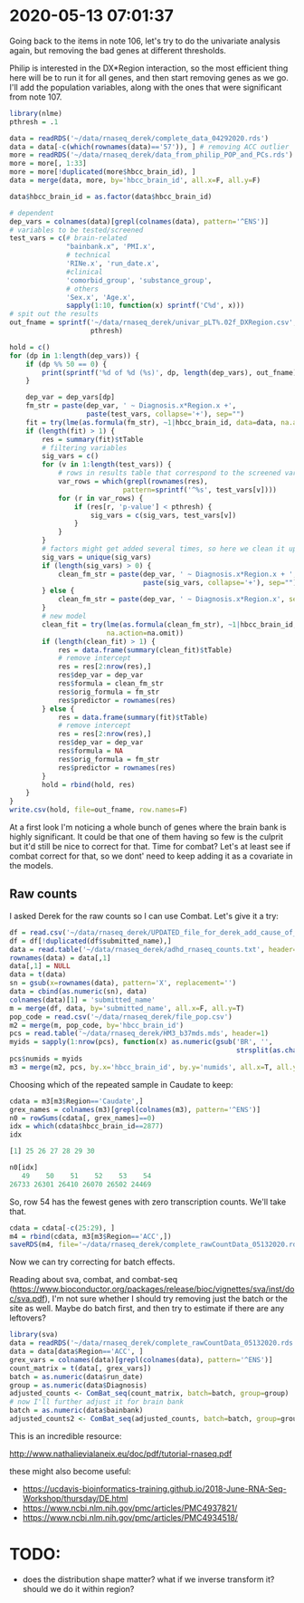 # 2020-05-13 07:01:37

Going back to the items in note 106, let's try to do the univariate analysis
again, but removing the bad genes at different thresholds.

Philip is interested in the DX*Region interaction, so the most efficient thing
here will be to run it for all genes, and then start removing genes as we go.
I'll add the population variables, along with the ones that were significant
from note 107.

```r
library(nlme)
pthresh = .1

data = readRDS('~/data/rnaseq_derek/complete_data_04292020.rds')
data = data[-c(which(rownames(data)=='57')), ] # removing ACC outlier
more = readRDS('~/data/rnaseq_derek/data_from_philip_POP_and_PCs.rds')
more = more[, 1:33]
more = more[!duplicated(more$hbcc_brain_id), ]
data = merge(data, more, by='hbcc_brain_id', all.x=F, all.y=F)

data$hbcc_brain_id = as.factor(data$hbcc_brain_id)

# dependent
dep_vars = colnames(data)[grepl(colnames(data), pattern='^ENS')]
# variables to be tested/screened
test_vars = c(# brain-related
              "bainbank.x", 'PMI.x',
              # technical
              'RINe.x', 'run_date.x',
              #clinical
              'comorbid_group', 'substance_group',
              # others
              'Sex.x', 'Age.x',
              sapply(1:10, function(x) sprintf('C%d', x)))
# spit out the results
out_fname = sprintf('~/data/rnaseq_derek/univar_pLT%.02f_DXRegion.csv',
                    pthresh)

hold = c()
for (dp in 1:length(dep_vars)) {
    if (dp %% 50 == 0) {
        print(sprintf('%d of %d (%s)', dp, length(dep_vars), out_fname))
    }

    dep_var = dep_vars[dp]
    fm_str = paste(dep_var, ' ~ Diagnosis.x*Region.x +',
                   paste(test_vars, collapse='+'), sep="")
    fit = try(lme(as.formula(fm_str), ~1|hbcc_brain_id, data=data, na.action=na.omit))
    if (length(fit) > 1) {
        res = summary(fit)$tTable
        # filtering variables
        sig_vars = c()
        for (v in 1:length(test_vars)) {
            # rows in results table that correspond to the screened variable
            var_rows = which(grepl(rownames(res),
                            pattern=sprintf('^%s', test_vars[v])))
            for (r in var_rows) {
                if (res[r, 'p-value'] < pthresh) {
                    sig_vars = c(sig_vars, test_vars[v])
                }
            }
        }
        # factors might get added several times, so here we clean it up
        sig_vars = unique(sig_vars)
        if (length(sig_vars) > 0) {
            clean_fm_str = paste(dep_var, ' ~ Diagnosis.x*Region.x + ',
                                 paste(sig_vars, collapse='+'), sep="")
        } else {
            clean_fm_str = paste(dep_var, ' ~ Diagnosis.x*Region.x', sep="")
        }
        # new model
        clean_fit = try(lme(as.formula(clean_fm_str), ~1|hbcc_brain_id, data=data,
                        na.action=na.omit))
        if (length(clean_fit) > 1) {
            res = data.frame(summary(clean_fit)$tTable)
            # remove intercept
            res = res[2:nrow(res),]
            res$dep_var = dep_var
            res$formula = clean_fm_str
            res$orig_formula = fm_str
            res$predictor = rownames(res)
        } else {
            res = data.frame(summary(fit)$tTable)
            # remove intercept
            res = res[2:nrow(res),]
            res$dep_var = dep_var
            res$formula = NA
            res$orig_formula = fm_str
            res$predictor = rownames(res)
        }
        hold = rbind(hold, res)
    }
}
write.csv(hold, file=out_fname, row.names=F)
```

At a first look I'm noticing a whole bunch of genes where the brain bank is
highly significant. It could be that one of them having so few is the culprit
but it'd still be nice to correct for that. Time for combat? Let's at least see
if combat correct for that, so we dont' need to keep adding it as a covariate in
the models.

## Raw counts

I asked Derek for the raw counts so I can use Combat. Let's give it a try:

```r
df = read.csv('~/data/rnaseq_derek/UPDATED_file_for_derek_add_cause_of_death.csv')
df = df[!duplicated(df$submitted_name),]
data = read.table('~/data/rnaseq_derek/adhd_rnaseq_counts.txt', header=1)
rownames(data) = data[,1]
data[,1] = NULL
data = t(data)
sn = gsub(x=rownames(data), pattern='X', replacement='')
data = cbind(as.numeric(sn), data)
colnames(data)[1] = 'submitted_name'
m = merge(df, data, by='submitted_name', all.x=F, all.y=T)
pop_code = read.csv('~/data/rnaseq_derek/file_pop.csv')
m2 = merge(m, pop_code, by='hbcc_brain_id')
pcs = read.table('~/data/rnaseq_derek/HM3_b37mds.mds', header=1)
myids = sapply(1:nrow(pcs), function(x) as.numeric(gsub('BR', '',
                                                        strsplit(as.character(pcs[x,'IID']), '_')[[1]][1])))
pcs$numids = myids
m3 = merge(m2, pcs, by.x='hbcc_brain_id', by.y='numids', all.x=T, all.y=F)
```

Choosing which of the repeated sample in Caudate to keep:

```r
cdata = m3[m3$Region=='Caudate',]
grex_names = colnames(m3)[grepl(colnames(m3), pattern='^ENS')]
n0 = rowSums(cdata[, grex_names]==0)
idx = which(cdata$hbcc_brain_id==2877)
idx

[1] 25 26 27 28 29 30

n0[idx]
   49    50    51    52    53    54 
26733 26301 26410 26070 26502 24469 
```

So, row 54 has the fewest genes with zero transcription counts. We'll take that.

```r
cdata = cdata[-c(25:29), ]
m4 = rbind(cdata, m3[m3$Region=='ACC',])
saveRDS(m4, file='~/data/rnaseq_derek/complete_rawCountData_05132020.rds')
```

Now we can try correcting for batch effects.

Reading about sva, combat, and combat-seq
(https://www.bioconductor.org/packages/release/bioc/vignettes/sva/inst/doc/sva.pdf),
I'm not sure whether I should try removing just the batch or the site as well.
Maybe do batch first, and then try to estimate if there are any leftovers?

```r
library(sva)
data = readRDS('~/data/rnaseq_derek/complete_rawCountData_05132020.rds')
data = data[data$Region=='ACC', ]
grex_vars = colnames(data)[grepl(colnames(data), pattern='^ENS')]
count_matrix = t(data[, grex_vars])
batch = as.numeric(data$run_date)
group = as.numeric(data$Diagnosis)
adjusted_counts <- ComBat_seq(count_matrix, batch=batch, group=group)
# now I'll further adjust it for brain bank
batch = as.numeric(data$bainbank)
adjusted_counts2 <- ComBat_seq(adjusted_counts, batch=batch, group=group)
```

This is an incredible resource:

http://www.nathalievialaneix.eu/doc/pdf/tutorial-rnaseq.pdf

these might also become useful:

* https://ucdavis-bioinformatics-training.github.io/2018-June-RNA-Seq-Workshop/thursday/DE.html
* https://www.ncbi.nlm.nih.gov/pmc/articles/PMC4937821/
* https://www.ncbi.nlm.nih.gov/pmc/articles/PMC4934518/
  
# TODO:
 * does the distribution shape matter? what if we inverse transform it? should
   we do it within region?